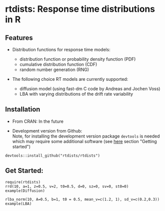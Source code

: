 rtdists: Response time distributions in R
====

## Features

* Distribution functions for response time models:
  * distribution function or probability density function (PDF)
  * cumulative distribution function (CDF)
  * random number generation (RNG)

* The following choice RT models are currently supported:
  * diffusion model (using fast-dm C code by Andreas and Jochen Voss)
  * LBA with varying distributions of the drift rate variability

## Installation

* From CRAN: In the future

* Development version from Github:  
Note, for installing the development version package `devtools` is needed which may require some additional software (see [here](http://r-pkgs.had.co.nz/intro.html) section "Getting started")
```
devtools::install_github("rtdists/rtdists")
```

## Get Started:
```
require(rtdists)
rrd(10, a=1, z=0.5, v=2, t0=0.5, d=0, sz=0, sv=0, st0=0)
example(Diffusion)

rlba_norm(10, A=0.5, b=1, t0 = 0.5, mean_v=c(1.2, 1), sd_v=c(0.2,0.3))
example(LBA)
```

